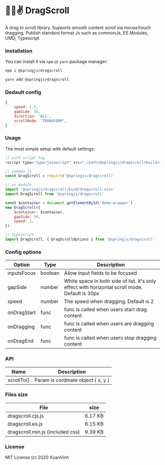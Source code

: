 # 🙌😍✌️ DragScroll

A drag to scroll library. Supports smooth content scroll via mouse/touch dragging. Publish standard format Js such as commonJs, ES Modules, UMD, Typescript

### Installation

You can install it via `npm` or `yarn` package manager:

```bash
npm i @springjs/dragscroll
```

```bash
yarn add @springjs/dragscroll
```

### Dedault config

```js
{
    speed: 1.5,
    gapSide: 30,
    direction: 'ALL',
    scrollMode: 'TRANSFORM',
}
```

### Usage

The most simple setup with default settings:

```js
// with script tag
<script type="type/javascript" src="./path/@springjs/dragscroll/build/dragscroll.min.js"></script>
```

```js
// common js
const DragScroll = require('@springjs/dragscroll)
```

```js
// es module
import '@springjs/dragscroll/buid/dragscroll.scss'
import DragScroll from '@springjs/dragscroll'
```

```js
const $container = document.getElementById('demo-wrapper')
new DragScroll({
    $container: $container,
    gapSide: 30,
    speed: 2,
})
```

```js
// Typescript
import DragScroll, { DragScrollOptions } from '@springjs/dragscroll'
```

### Config options

Option | Type | Description
------ | ----------- | --------------------------------------------
inputsFocus | boolean | Allow input fields to be focused
gapSide | number | White space in both side of list. It's only effect with horizontal scroll mode. Default is 30px
speed | number | The speed when dragging. Default is 2
onDragStart | func | func is called when users start drag content
onDragging | func | func is called when users are dragging content
onDragEnd | func | func is called when users stop dragging content
### API

Name | Description
------ | -----------
scrollTo() | Param is cordinate object { x, y }

### Files size

File | size
------ | -----------
dragscroll.cjs.js | 6.17 KB
dragscroll.es.js | 6.15 KB
dragscroll.min.js (included css) | 9.39 KB

### License

MIT License (c) 2020 XuanVinh
